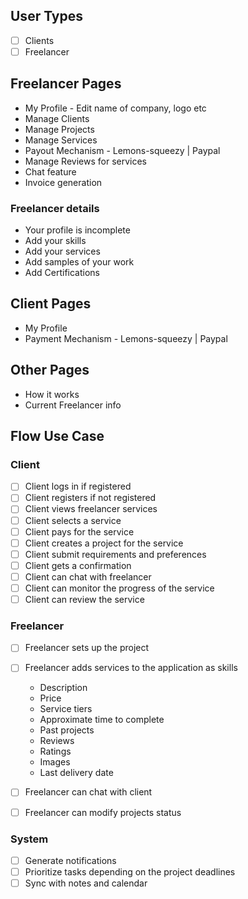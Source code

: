 ## User Types
- [ ] Clients
- [ ] Freelancer

## Freelancer Pages
- My Profile - Edit name of company, logo etc
- Manage Clients
- Manage Projects
- Manage Services
- Payout Mechanism - Lemons-squeezy | Paypal
- Manage Reviews for services
- Chat feature
- Invoice generation

### Freelancer details
- Your profile is incomplete
- Add your skills
- Add your services
- Add samples of your work
- Add Certifications

## Client Pages
- My Profile
- Payment Mechanism - Lemons-squeezy | Paypal

## Other Pages
- How it works
- Current Freelancer info

## Flow Use Case

### Client

- [ ] Client logs in if registered
- [ ] Client registers if not registered
- [ ] Client views freelancer services
- [ ] Client selects a service
- [ ] Client pays for the service
- [ ] Client creates a project for the service
- [ ] Client submit requirements and preferences
- [ ] Client gets a confirmation
- [ ] Client can chat with freelancer
- [ ] Client can monitor the progress of the service
- [ ] Client can review the service

### Freelancer
- [ ] Freelancer sets up the project
- [ ] Freelancer adds services to the application as skills
  - Description
  - Price
  - Service tiers
  - Approximate time to complete
  - Past projects
  - Reviews
  - Ratings
  - Images
  - Last delivery date

- [ ] Freelancer can chat with client
- [ ] Freelancer can modify projects status

### System
- [ ] Generate notifications
- [ ] Prioritize tasks depending on the project deadlines
- [ ] Sync with notes and calendar
